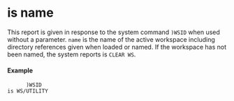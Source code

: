 




<h1 class="heading"><span class="name">is name</span></h1>

This report is given in response to the system command `)WSID` when used without a parameter.  `name` is the name of the active workspace including directory references given when loaded or named.  If the workspace has not been named, the system reports is `CLEAR WS`.

#### Example
```apl
      )WSID
is WS/UTILITY
```



